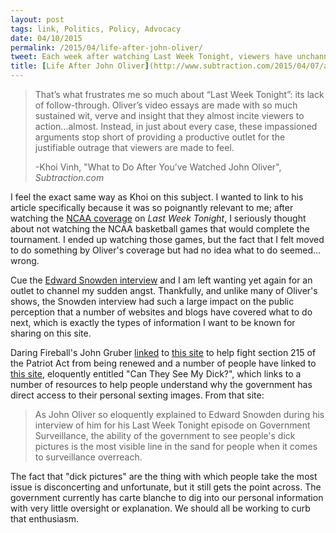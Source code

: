 ```yaml
---
layout: post
tags: link, Politics, Policy, Advocacy
date: 04/10/2015
permalink: /2015/04/life-after-john-oliver/
tweet: Each week after watching Last Week Tonight, viewers have unchanneled rage or concern; don't let that go to waste this time.
title: [Life After John Oliver](http://www.subtraction.com/2015/04/07/after-youve-watched-john-oliver/)
---
```


>That’s what frustrates me so much about “Last Week Tonight”: its lack of follow-through. Oliver’s video essays are made with so much sustained wit, verve and insight that they almost incite viewers to action…almost. Instead, in just about every case, these impassioned arguments stop short of providing a productive outlet for the justifiable outrage that viewers are made to feel.
>
>-Khoi Vinh, "What to Do After You’ve Watched John Oliver", *Subtraction.com*

I feel the exact same way as Khoi on this subject. I wanted to link to his article specifically because it was so poignantly relevant to me; after watching the [NCAA coverage](https://www.youtube.com/watch?v=pX8BXH3SJn0) on *Last Week Tonight*, I seriously thought about not watching the NCAA basketball games that would complete the tournament. I ended up watching those games, but the fact that I felt moved to do something by Oliver's coverage but had no idea what to do seemed... wrong.

Cue the [Edward Snowden interview](https://www.youtube.com/watch?v=XEVlyP4_11M)  and I am left wanting yet again for an outlet to channel my sudden angst. Thankfully, and unlike many of Oliver's shows, the Snowden interview had such a large impact on the public perception that a number of websites and blogs have covered what to do next, which is exactly the types of information I want to be known for sharing on this site.

Daring Fireball's John Gruber [linked](http://daringfireball.net/linked/2015/04/09/fight-215) to [this site](https://fight215.org/) to help fight section 215 of the Patriot Act from being renewed and a number of people have linked to [this site](https://cantheyseemydick.com), eloquently entitled "Can They See My Dick?", which links to a number of resources to help people understand why the government has direct access to their personal sexting images. From that site:

>As John Oliver so eloquently explained to Edward Snowden during his interview of him for his Last Week Tonight episode on Government Surveillance, the ability of the government to see people's dick pictures is the most visible line in the sand for people when it comes to surveillance overreach.

The fact that "dick pictures" are the thing with which people take the most issue is disconcerting and unfortunate, but it still gets the point across. The government currently has carte blanche to dig into our personal information with very little oversight or explanation. We should all be working to curb that enthusiasm.